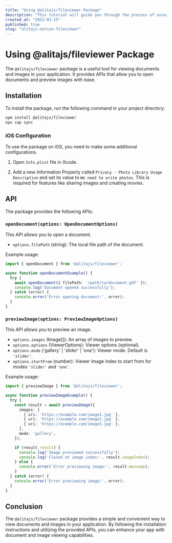 ```yaml
---
title: "Using @alitajs/fileviewer Package"
description: "This tutorial will guide you through the process of using the @alitajs/fileviewer package to view documents and images in your application."
created_at: "2022-03-15"
published: true
slug: "alitajs-native-fileviewer"
---
```


# Using @alitajs/fileviewer Package

The `@alitajs/fileviewer` package is a useful tool for viewing documents and images in your application. It provides APIs that allow you to open documents and preview images with ease.

## Installation

To install the package, run the following command in your project directory:

```bash
npm install @alitajs/fileviewer
npx cap sync
```

### iOS Configuration

To use the package on iOS, you need to make some additional configurations. 

1. Open `Info.plist` file in Xcode.

2. Add a new Information Property called `Privacy - Photo Library Usage Description` and set its value to `We need to write photos`. This is required for features like sharing images and creating movies.

## API

The package provides the following APIs:

### `openDocument(options: OpenDocumentOptions)`

This API allows you to open a document.

- `options.filePath` (string): The local file path of the document.

Example usage:

```typescript
import { openDocument } from '@alitajs/fileviewer';

async function openDocumentExample() {
  try {
    await openDocument({ filePath: '/path/to/document.pdf' });
    console.log('Document opened successfully');
  } catch (error) {
    console.error('Error opening document:', error);
  }
}
```

### `previewImage(options: PreviewImageOptions)`

This API allows you to preview an image.

- `options.images` (Image[]): An array of images to preview.
- `options.options` (ViewerOptions): Viewer options (optional).
- `options.mode` ('gallery' | 'slider' | 'one'): Viewer mode. Default is `'slider'`.
- `options.startFrom` (number): Viewer image index to start from for modes `'slider'` and `'one'`.

Example usage:

```typescript
import { previewImage } from '@alitajs/fileviewer';

async function previewImageExample() {
  try {
    const result = await previewImage({
      images: [
        { uri: 'https://example.com/image1.jpg' },
        { uri: 'https://example.com/image2.jpg' },
        { uri: 'https://example.com/image3.jpg' },
      ],
      mode: 'gallery',
    });

    if (result.result) {
      console.log('Image previewed successfully');
      console.log('Closed at image index:', result.imageIndex);
    } else {
      console.error('Error previewing image:', result.message);
    }
  } catch (error) {
    console.error('Error previewing image:', error);
  }
}
```

## Conclusion

The `@alitajs/fileviewer` package provides a simple and convenient way to view documents and images in your application. By following the installation instructions and utilizing the provided APIs, you can enhance your app with document and image viewing capabilities.